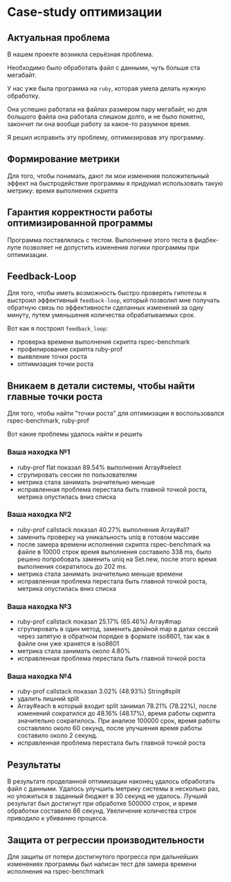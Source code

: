 # Case-study оптимизации

## Актуальная проблема
В нашем проекте возникла серьёзная проблема.

Необходимо было обработать файл с данными, чуть больше ста мегабайт.

У нас уже была программа на `ruby`, которая умела делать нужную обработку.

Она успешно работала на файлах размером пару мегабайт, но для большого файла она работала слишком долго, и не было понятно, закончит ли она вообще работу за какое-то разумное время.

Я решил исправить эту проблему, оптимизировав эту программу.

## Формирование метрики
Для того, чтобы понимать, дают ли мои изменения положительный эффект на быстродействие программы я придумал использовать такую метрику: время выполнения скрипта

## Гарантия корректности работы оптимизированной программы
Программа поставлялась с тестом. Выполнение этого теста в фидбек-лупе позволяет не допустить изменения логики программы при оптимизации.

## Feedback-Loop
Для того, чтобы иметь возможность быстро проверять гипотезы я выстроил эффективный `feedback-loop`, который позволил мне получать обратную связь по эффективности сделанных изменений за одну минуту, путем уменьшения количества обрабатываемых срок.

Вот как я построил `feedback_loop`: 
- проверка времени выполнения скрипта rspec-benchmark
- профилирование скрипта ruby-prof
- выявление точки роста
- оптимизация точки роста

## Вникаем в детали системы, чтобы найти главные точки роста
Для того, чтобы найти "точки роста" для оптимизации я воспользовался rspec-benchmark, ruby-prof

Вот какие проблемы удалось найти и решить

### Ваша находка №1
- ruby-prof flat показал 89.54% выполнения Array#select
- сгрупировать сессии по пользователям
- метрика стала занимать значительно меньше
- исправленная проблема перестала быть главной точкой роста, метрика опустилась вниз списка

### Ваша находка №2
- ruby-prof callstack показал 40.27% выполнения Array#all?
- заменить проверку на уникальность uniq в готовом массиве
- после замера времени исполнения скрипта rspec-benchmark на файле в 10000 строк время выполнения составило 338 ms, было решено попробовать заменить uniq на Set.new, после этого время выполнения сократилось до 202 ms.
- метрика стала занимать значительно меньше времени
- исправленная проблема перестала быть главной точкой роста, метрика опустилась вниз списка

### Ваша находка №3
- ruby-prof callstack показал 25.17% (65.46%) Array#map
- сгрупировать в один метод, заменить двойной map в датах сессий через запятую в обратном порядке в формате iso8601, так как в файле они уже хранятся в iso8601
- метрика стала занимать около 4.80%
- исправленная проблема перестала быть главной точкой роста

### Ваша находка №4
- ruby-prof callstack показал 3.02% (48.93%) String#split
- удалить лишний split
- Array#each в который входит split занимал 78.21% (78.22%), после изменений сократился до 48.16% (48.17%), время работы скрипта значительно сократилось. При анализе 100000 срок, время работы составляло около 60 секунд, после улучшения время работы составило около 2 секунд.
- исправленная проблема перестала быть главной точкой роста

## Результаты
В результате проделанной оптимизации наконец удалось обработать файл с данными.
Удалось улучшить метрику системы в несколько раз, но уложиться в заданный бюджет в 30 секунд не удалось. Лучший результат был достигнут при обработке 500000 строк, и время обработки составило 86 секунд. Увеличение количества строк приводило к убиванию процесса.

## Защита от регрессии производительности
Для защиты от потери достигнутого прогресса при дальнейших изменениях программы был написан тест для замера времени исполнения на rspec-benchmark

